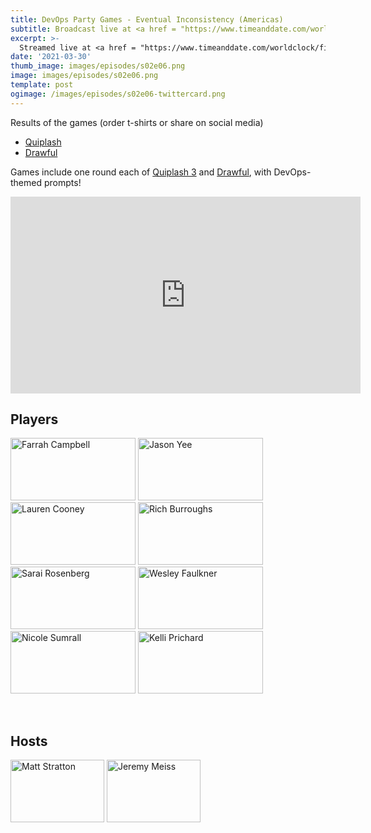 ```yaml
---
title: DevOps Party Games - Eventual Inconsistency (Americas)
subtitle: Broadcast live at <a href = "https://www.timeanddate.com/worldclock/fixedtime.html?msg=DevOps+Party+Games+S02E06&iso=20210330T20&p1=64" target = "_blank">Tuesday 30 March 8PM US CT</a> 
excerpt: >-
  Streamed live at <a href = "https://www.timeanddate.com/worldclock/fixedtime.html?msg=DevOps+Party+Games+S02E06&iso=20210330T20&p1=64" target = "_blank">20:00 UTC-6</a><br> on Tuesday 30 March
date: '2021-03-30'
thumb_image: images/episodes/s02e06.png
image: images/episodes/s02e06.png
template: post
ogimage: /images/episodes/s02e06-twittercard.png
---
```

Results of the games (order t-shirts or share on social media)

- [Quiplash](https://games.jackbox.tv/artifact/quiplash3Game/38d568f4f3fd29db2a4dd920672b80f8/)
- [Drawful](https://games.jackbox.tv/artifact/DrawfulGame/4249c5d0d704ca4951dc681f84d6ad75/)

Games include one round each of [Quiplash 3](https://www.jackboxgames.com/quiplash-three/) and [Drawful](https://www.jackboxgames.com/drawful-two/), with DevOps-themed prompts!

<iframe width="560" height="315" src="https://www.youtube.com/embed/dlvFG-ikMPY" title="YouTube video player" frameborder="0" allow="accelerometer; autoplay; clipboard-write; encrypted-media; gyroscope; picture-in-picture" allowfullscreen></iframe>

## Players

<a href = "https://twitter.com/FarrahC32" class = "player-episode-page" target = "_blank"><img src = "/images/players/farrah-campbell.png" alt="Farrah Campbell" width="200" height="100" class = "player-episode-page"></a>
<a href = "https://twitter.com/gitbisect" class = "player-episode-page" target = "_blank"><img src = "/images/players/jason-yee.png" alt="Jason Yee" width="200" height="100" class = "player-episode-page"></a>
<a href = "https://twitter.com/lcooney" class = "player-episode-page" target = "_blank"><img src = "/images/players/lauren-cooney.png" alt="Lauren Cooney" width="200" height="100" class = "player-episode-page"></a>
<a href = "https://twitter.com/richburroughs" class = "player-episode-page" target = "_blank"><img src = "/images/players/rich-burroughs.png" alt="Rich Burroughs" width="200" height="100" class = "player-episode-page"></a>
<a href = "https://twitter.com/saraislet" class = "player-episode-page" target = "_blank"><img src = "/images/players/sarai-rosenberg.png" alt="Sarai Rosenberg" width="200" height="100" class = "player-episode-page"></a>
<a href = "https://twitter.com/wesley83" class = "player-episode-page" target = "_blank"><img src = "/images/players/wesley-faulkner.png" alt="Wesley Faulkner" width="200" height="100" class = "player-episode-page"></a>
<a href = "https://twitter.com/nsumrall05" class = "player-episode-page" target = "_blank"><img src = "/images/players/nicole-sumrall.png" alt="Nicole Sumrall" width="200" height="100" class = "player-episode-page"></a>
<a href = "https://twitter.com/allaboutkelli" class = "player-episode-page" target = "_blank"><img src = "/images/players/kelli-prichard.png" alt="Kelli Prichard" width="200" height="100" class = "player-episode-page"></a>

<br clear = "all">

## Hosts
<a href = "https://twitter.com/mattstratton" class = "player-episode-page"><img src = "/images/hosts/matty2.png" alt="Matt Stratton" width="150" height="100" class = "player-episode-page"></a>
<a href = "https://twitter.com/iamjerdog" class = "player-episode-page"><img src = "/images/hosts/jeremy-meiss.png" alt="Jeremy Meiss" width="150" height="100" class = "player-episode-page"></a>
